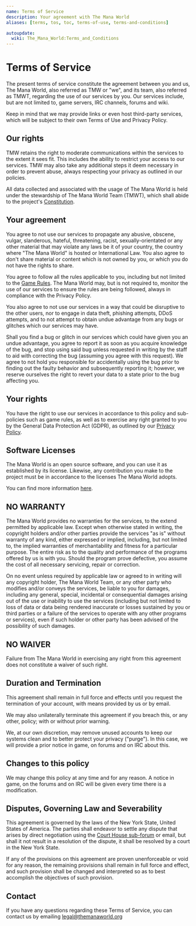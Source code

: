 ```yaml
---
name: Terms of Service
description: Your agreement with The Mana World
aliases: [terms, tos, toc, terms-of-use, terms-and-conditions]

autoupdate:
  wiki: The_Mana_World:Terms_and_Conditions
---
```


# Terms of Service

The present terms of service constitute the agreement between you and us, The Mana
World, also referred as TMW or "we", and its team, also referred as TMWT, regarding
the use of our services by you. Our services include, but are not limited to, game
servers, IRC channels, forums and wiki.

Keep in mind that we may provide links or even host third-party services, which
will be subject to their own Terms of Use and Privacy Policy.

## Our rights

TMW retains the right to moderate communications within the services to the extent
it sees fit. This includes the ability to restrict your access to our services.
TMW may also take any additional steps it deem necessary in order to prevent
abuse, always respecting your privacy as outlined in our policies.

All data collected and associated with the usage of The Mana World is held under the
stewardship of The Mana World Team (TMWT), which shall abide to the project's [Constitution](https://policies.themanaworld.org/constitution).

## Your agreement

You agree to not use our services to propagate any abusive, obscene, vulgar,
slanderous, hateful, threatening, racist, sexually-orientated or any other material that may violate any laws be it of your country, the country where
"The Mana World" is hosted or International Law. You also agree to don't share
material or content which is not owned by you, or which you do not have the
rights to share.

You agree to follow all the rules applicable to you, including but not limited to
the [Game Rules](https://policies.themanaworld.org/rules). The Mana World may,
but is not required to, monitor the use of our services to ensure the rules are
being followed, always in compliance with the Privacy Policy.

You also agree to not use our services in a way that could be disruptive to the
other users, nor to engage in data theft, phishing attempts, DDoS attempts,
and to not attempt to obtain undue advantage from any bugs or glitches which our
services may have.

Shall you find a bug or glitch in our services which could have given you an undue
advantage, you agree to report it as soon as you acquire knowledge of the bug,
and stop using said bug unless requested in writing by the staff to aid with
correcting the bug (assuming you agree with this request). We agree to not hold
you responsible for accidentally using the bug prior to finding out the faulty
behavior and subsequently reporting it; however, we reserve ourselves the right to
revert your data to a state prior to the bug affecting you.

## Your rights

You have the right to use our services in accordance to this policy and
sub-policies such as game rules, as well as to exercise any right granted to you
by the General Data Protection Act (GDPR), as outlined by our [Privacy Policy](https://policies.themanaworld.org/privacy-policy).

## Software Licenses

The Mana World is an open source software, and you can use it as established by
its license. Likewise, any contribution you make to the project must be in
accordance to the licenses The Mana World adopts.

You can find more information [here](https://forums.themanaworld.org/viewtopic.php?t=1177).

## NO WARRANTY

The Mana World provides no warranties for the services, to the extend permitted by
applicable law. Except when otherwise stated in writing, the copyright holders
and/or other parties provide the services "as is" without warranty of any kind,
either expressed or implied, including, but not limited to, the implied warranties
of merchantability and fitness for a particular purpose. The entire risk as to the
quality and performance of the programs offered by us is with you. Should the
program prove defective, you assume the cost of all necessary servicing, repair or
correction.

On no event unless required by applicable law or agreed to in writing will any
copyright holder, The Mana World Team, or any other party who modifies and/or 
conveys the services, be liable to you for damages, including any general, special,
incidental or consequential damages arising out of the use or inability to use the
services (including but not limited to loss of data or data being rendered
inaccurate or losses sustained by you or third parties or a failure of the services
to operate with any other programs or services), even if such holder or other party
has been advised of the possibility of such damages.

## NO WAIVER

Failure from The Mana World in exercising any right from this agreement does not
constitute a waiver of such right.

## Duration and Termination

This agreement shall remain in full force and effects until you request the
termination of your account, with means provided by us or by email.

We may also unilaterally terminate this agreement if you breach this, or any
other, policy; with or without prior warning.

We, at our own discretion, may remove unused accounts to keep our systems clean
and to better protect your privacy ("purge"). In this case, we will provide a
prior notice in game, on forums and on IRC about this.

## Changes to this policy

We may change this policy at any time and for any reason. A notice in game, on the
forums and on IRC will be given every time there is a modification.

## Disputes, Governing Law and Severability

This agreement is governed by the laws of the New York State, United States of
America. The parties shall endeavor to settle any dispute that arises by direct
negotiation using the [Court House sub-forum](https://forums.themanaworld.org/viewforum.php?f=20)
or email, but shall it not result in a resolution of the dispute, it shall be
resolved by a court in the New York State.

If any of the provisions on this agreement are proven unenforceable or void for
any reason, the remaining provisions shall remain in full force and effect, and
such provision shall be changed and interpreted so as to best accomplish the 
objectives of such provision.

## Contact

If you have any questions regarding these Terms of Service, you can contact us by
emailing legal@themanaworld.org


